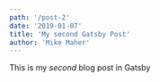 ```yaml
---
path: '/post-2'
date: '2019-01-07'
title: 'My second Gatsby Post'
author: 'Mike Maher'
---
```


This is my _second_ blog post in Gatsby
